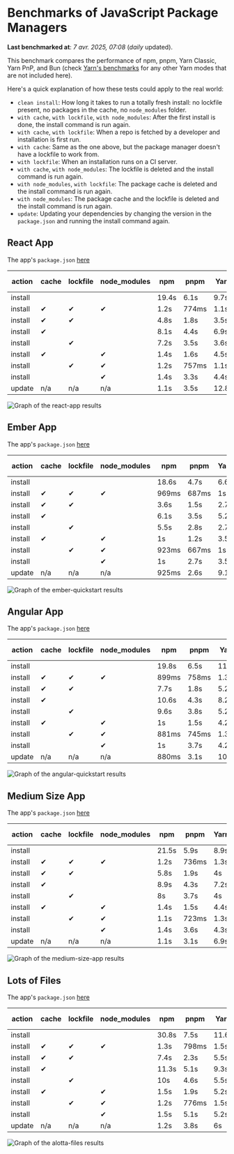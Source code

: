 # Benchmarks of JavaScript Package Managers

**Last benchmarked at**: _7 avr. 2025, 07:08_ (_daily_ updated).

This benchmark compares the performance of npm, pnpm, Yarn Classic, Yarn PnP, and Bun (check [Yarn's benchmarks](https://yarnpkg.com/benchmarks) for any other Yarn modes that are not included here).

Here's a quick explanation of how these tests could apply to the real world:

- `clean install`: How long it takes to run a totally fresh install: no lockfile present, no packages in the cache, no `node_modules` folder.
- `with cache`, `with lockfile`, `with node_modules`: After the first install is done, the install command is run again.
- `with cache`, `with lockfile`: When a repo is fetched by a developer and installation is first run.
- `with cache`: Same as the one above, but the package manager doesn't have a lockfile to work from.
- `with lockfile`: When an installation runs on a CI server.
- `with cache`, `with node_modules`: The lockfile is deleted and the install command is run again.
- `with node_modules`, `with lockfile`: The package cache is deleted and the install command is run again.
- `with node_modules`: The package cache and the lockfile is deleted and the install command is run again.
- `update`: Updating your dependencies by changing the version in the `package.json` and running the install command again.

## React App

The app's `package.json` [here](./fixtures/react-app/package.json)

| action  | cache | lockfile | node_modules| npm | pnpm | Yarn | Yarn PnP | Bun |
| ---     | ---   | ---      | ---         | --- | ---  | ---  | ---      | --- |
| install |       |          |             | 19.4s | 6.1s | 9.7s | 4.5s | 1.4s |
| install | ✔     | ✔        | ✔           | 1.2s | 774ms | 1.1s | n/a | 36ms |
| install | ✔     | ✔        |             | 4.8s | 1.8s | 3.5s | 953ms | 449ms |
| install | ✔     |          |             | 8.1s | 4.4s | 6.9s | 4.1s | 437ms |
| install |       | ✔        |             | 7.2s | 3.5s | 3.6s | 971ms | 422ms |
| install | ✔     |          | ✔           | 1.4s | 1.6s | 4.5s | n/a | 34ms |
| install |       | ✔        | ✔           | 1.2s | 757ms | 1.1s | n/a | 31ms |
| install |       |          | ✔           | 1.4s | 3.3s | 4.4s | n/a | 31ms |
| update  | n/a | n/a | n/a | 1.1s | 3.5s | 12.8s | 6.3s | 36ms |

<img alt="Graph of the react-app results" src="results/img/react-app.svg" />

## Ember App

The app's `package.json` [here](./fixtures/ember-quickstart/package.json)

| action  | cache | lockfile | node_modules| npm | pnpm | Yarn | Yarn PnP | Bun |
| ---     | ---   | ---      | ---         | --- | ---  | ---  | ---      | --- |
| install |       |          |             | 18.6s | 4.7s | 6.6s | 3.6s | 1s |
| install | ✔     | ✔        | ✔           | 969ms | 687ms | 1s | n/a | 27ms |
| install | ✔     | ✔        |             | 3.6s | 1.5s | 2.7s | 862ms | 359ms |
| install | ✔     |          |             | 6.1s | 3.5s | 5.2s | 3.3s | 357ms |
| install |       | ✔        |             | 5.5s | 2.8s | 2.7s | 854ms | 336ms |
| install | ✔     |          | ✔           | 1s | 1.2s | 3.5s | n/a | 28ms |
| install |       | ✔        | ✔           | 923ms | 667ms | 1s | n/a | 25ms |
| install |       |          | ✔           | 1s | 2.7s | 3.5s | n/a | 24ms |
| update  | n/a | n/a | n/a | 925ms | 2.6s | 9.1s | 4.6s | 28ms |

<img alt="Graph of the ember-quickstart results" src="results/img/ember-quickstart.svg" />

## Angular App

The app's `package.json` [here](./fixtures/angular-quickstart/package.json)

| action  | cache | lockfile | node_modules| npm | pnpm | Yarn | Yarn PnP | Bun |
| ---     | ---   | ---      | ---         | --- | ---  | ---  | ---      | --- |
| install |       |          |             | 19.8s | 6.5s | 11.7s | 4.5s | 1.7s |
| install | ✔     | ✔        | ✔           | 899ms | 758ms | 1.3s | n/a | 30ms |
| install | ✔     | ✔        |             | 7.7s | 1.8s | 5.2s | 1.2s | 884ms |
| install | ✔     |          |             | 10.6s | 4.3s | 8.2s | 4s | 840ms |
| install |       | ✔        |             | 9.6s | 3.8s | 5.2s | 1.1s | 835ms |
| install | ✔     |          | ✔           | 1s | 1.5s | 4.2s | n/a | 29ms |
| install |       | ✔        | ✔           | 881ms | 745ms | 1.3s | n/a | 27ms |
| install |       |          | ✔           | 1s | 3.7s | 4.2s | n/a | 27ms |
| update  | n/a | n/a | n/a | 880ms | 3.1s | 10.6s | 4.3s | 33ms |

<img alt="Graph of the angular-quickstart results" src="results/img/angular-quickstart.svg" />

## Medium Size App

The app's `package.json` [here](./fixtures/medium-size-app/package.json)

| action  | cache | lockfile | node_modules| npm | pnpm | Yarn | Yarn PnP | Bun |
| ---     | ---   | ---      | ---         | --- | ---  | ---  | ---      | --- |
| install |       |          |             | 21.5s | 5.9s | 8.9s | 4.6s | 1.5s |
| install | ✔     | ✔        | ✔           | 1.2s | 736ms | 1.3s | n/a | 32ms |
| install | ✔     | ✔        |             | 5.8s | 1.9s | 4s | 1.1s | 495ms |
| install | ✔     |          |             | 8.9s | 4.3s | 7.2s | 4.2s | 472ms |
| install |       | ✔        |             | 8s | 3.7s | 4s | 1.1s | 474ms |
| install | ✔     |          | ✔           | 1.4s | 1.5s | 4.4s | n/a | 31ms |
| install |       | ✔        | ✔           | 1.1s | 723ms | 1.3s | n/a | 29ms |
| install |       |          | ✔           | 1.4s | 3.6s | 4.3s | n/a | 28ms |
| update  | n/a | n/a | n/a | 1.1s | 3.1s | 6.9s | 4.3s | 40ms |

<img alt="Graph of the medium-size-app results" src="results/img/medium-size-app.svg" />

## Lots of Files

The app's `package.json` [here](./fixtures/alotta-files/package.json)

| action  | cache | lockfile | node_modules| npm | pnpm | Yarn | Yarn PnP | Bun |
| ---     | ---   | ---      | ---         | --- | ---  | ---  | ---      | --- |
| install |       |          |             | 30.8s | 7.5s | 11.6s | 5.5s | 1.7s |
| install | ✔     | ✔        | ✔           | 1.3s | 798ms | 1.5s | n/a | 40ms |
| install | ✔     | ✔        |             | 7.4s | 2.3s | 5.5s | 1.3s | 734ms |
| install | ✔     |          |             | 11.3s | 5.1s | 9.3s | 5s | 720ms |
| install |       | ✔        |             | 10s | 4.6s | 5.5s | 1.3s | 717ms |
| install | ✔     |          | ✔           | 1.5s | 1.9s | 5.2s | n/a | 39ms |
| install |       | ✔        | ✔           | 1.2s | 776ms | 1.5s | n/a | 37ms |
| install |       |          | ✔           | 1.5s | 5.1s | 5.2s | n/a | 36ms |
| update  | n/a | n/a | n/a | 1.2s | 3.8s | 6s | 5s | 103ms |

<img alt="Graph of the alotta-files results" src="results/img/alotta-files.svg" />